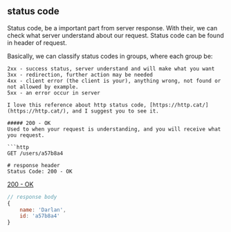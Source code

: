 ## status code

Status code, be a important part from server response. With their, we can check what server understand about our request. Status code can be found in header of request.

Basically, we can classify status codes in groups, where each group be:

```
2xx - success status, server understand and will make what you want
3xx - redirection, further action may be needed
4xx - client error (the client is your), anything wrong, not found or not allowed by example.
5xx - an error occur in server

I love this reference about http status code, [https://http.cat/](https://http.cat/), and I suggest you to see it.

##### 200 - OK
Used to when your request is understanding, and you will receive what you request.

```http
GET /users/a57b8a4
```

```http
# response header
Status Code: 200 - OK
```

[200 - OK](https://http.cat/200)

```js
// response body
{
    name: 'Darlan', 
    id: 'a57b8a4'
}
```